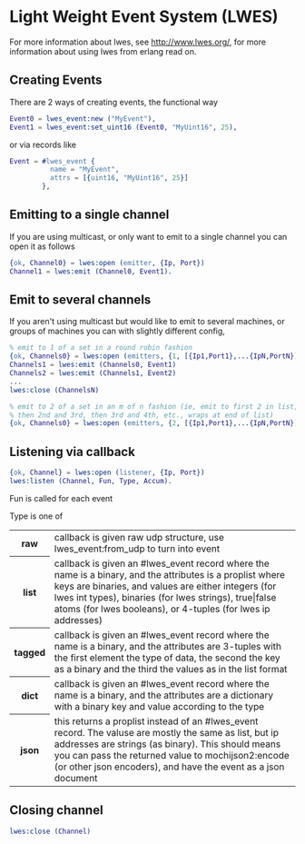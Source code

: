 Light Weight Event System (LWES)
================================
For more information about lwes, see http://www.lwes.org/, for more information
about using lwes from erlang read on.

Creating Events
-------------------------
There are 2 ways of creating events, the functional way

```erlang
Event0 = lwes_event:new ("MyEvent"),
Event1 = lwes_event:set_uint16 (Event0, "MyUint16", 25),
```

or via records like

```erlang
Event = #lwes_event {
          name = "MyEvent",
          attrs = [{uint16, "MyUint16", 25}]
        },
```

Emitting to a single channel
-------------------------
If you are using multicast, or only want to emit to a single channel you
can open it as follows

```erlang
{ok, Channel0} = lwes:open (emitter, {Ip, Port})
Channel1 = lwes:emit (Channel0, Event1).
```

Emit to several channels
-------------------------
If you aren't using multicast but would like to emit to several machines,
or groups of machines you can with slightly different config,

```erlang
% emit to 1 of a set in a round robin fashion
{ok, Channels0} = lwes:open (emitters, {1, [{Ip1,Port1},...{IpN,PortN}]})
Channels1 = lwes:emit (Channels0, Event1)
Channels2 = lwes:emit (Channels1, Event2)
...
lwes:close (ChannelsN)

% emit to 2 of a set in an m of n fashion (ie, emit to first 2 in list,
% then 2nd and 3rd, then 3rd and 4th, etc., wraps at end of list)
{ok, Channels0} = lwes:open (emitters, {2, [{Ip1,Port1},...{IpN,PortN}]})
```

Listening via callback
-------------------------
```erlang
{ok, Channel} = lwes:open (listener, {Ip, Port})
lwes:listen (Channel, Fun, Type, Accum).
```
Fun is called for each event

Type is one of

<table>
  <tr>
    <th>raw</th><td>callback is given raw udp structure, use lwes_event:from_udp to turn into event</td>
  </tr>
  <tr>
    <th>list</th><td>callback is given an #lwes_event record where the name is a binary, and the attributes is a proplist where keys are binaries, and values are either integers (for lwes int types), binaries (for lwes strings), true|false atoms (for lwes booleans), or 4-tuples (for lwes ip addresses)</td>
  </tr>
  <tr>
    <th>tagged</th><td>callback is given an #lwes_event record where the name is a binary, and the attributes are 3-tuples with the first element the type of data, the second the key as a binary and the third the values as in the list format</td>
  </tr>
  <tr>
    <th>dict</th><td>callback is given an #lwes_event record where the name is a binary, and the attributes are a dictionary with a binary key and value according to the type</td>
  </tr>
  <tr>
    <th>json</th><td>this returns a proplist instead of an #lwes_event record.  The valuse are mostly the same as list, but ip addresses are strings (as binary).  This should means you can pass the returned value to mochijson2:encode (or other json encoders), and have the event as a json document</td>
  </tr>
</table>

Closing channel
-------------------------
```erlang
lwes:close (Channel)
```
